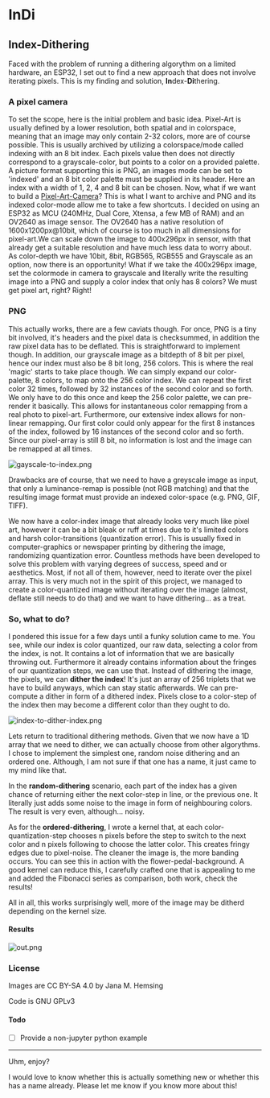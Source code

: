 # InDi
## **In**dex-**Di**thering

Faced with the problem of running a dithering algorythm on a limited hardware, an ESP32, I set out to find a new approach that does not involve iterating pixels. This is my finding and solution, **In**dex-**Di**thering.

### A pixel camera

To set the scope, here is the initial problem and basic idea.
Pixel-Art is usually defined by a lower resolution, both spatial and in colorspace, meaning that an image may only contain 2-32 colors, more are of course possible. This is usually archived by utilizing a colorspace/mode called indexing with an 8 bit index. Each pixels value then does not directly correspond to a grayscale-color, but points to a color on a provided palette. A picture format supporting this is PNG, an images mode can be set to 'indexed' and an 8 bit color palette must be supplied in its header. Here an index with a width of 1, 2, 4 and 8 bit can be chosen.
Now, what if we want to build a [Pixel-Art-Camera](https://github.com/Jana-Marie/Picsy)? This is what I want to archive and PNG and its indexed color-mode allow me to take a few shortcuts. I decided on using an ESP32 as MCU (240MHz, Dual Core, Xtensa, a few MB of RAM) and an OV2640 as image sensor. The OV2640 has a native resolution of 1600x1200px@10bit, which of course is too much in all dimensions for pixel-art.We can scale down the image to 400x296px in sensor, with that already get a suitable resolution and have much less data to worry about. As color-depth we have 10bit, 8bit, RGB565, RGB555 and Grayscale as an option, now there is an opportunity! What if we take the 400x296px image, set the colormode in camera to grayscale and literally write the resulting image into a PNG and supply a color index that only has 8 colors? We must get pixel art, right? Right!

### PNG

This actually works, there are a few caviats though. For once, PNG is a tiny bit involved, it's headers and the pixel data is checksummed, in addition the raw pixel data has to be deflated. This is straightforward to implement though. In addition, our grayscale image as a bitdepth of 8 bit per pixel, hence our index must also be 8 bit long, 256 colors. This is where the real 'magic' starts to take place though. We can simply expand our color-palette, 8 colors, to map onto the 256 color index. We can repeat the first color 32 times, followed by 32 instances of the second color and so forth. We only have to do this once and keep the 256 color palette, we can pre-render it basically. This allows for instantaneous color remapping from a real photo to pixel-art. Furthermore, our extensive index allows for non-linear remapping. Our first color could only appear for the first 8 instances of the index, followed by 16 instances of the second color and so forth. Since our pixel-array is still 8 bit, no information is lost and the image can be remapped at all times.

![gayscale-to-index.png](gayscale-to-index.png)

Drawbacks are of course, that we need to have a greyscale image as input, that only a luminance-remap is possible (not RGB matching) and that the resulting image format must provide an indexed color-space (e.g. PNG, GIF, TIFF).

We now have a color-index image that already looks very much like pixel art, however it can be a bit bleak or ruff at times due to it's limited colors and harsh color-transitions (quantization error). This is usually fixed in computer-graphics or newspaper printing by dithering the image, randomizing quantization error. Countless methods have been developed to solve this problem with varying degrees of success, speed and or aesthetics. Most, if not all of them, however, need to iterate over the pixel array. This is very much not in the spirit of this project, we managed to create a color-quantized image without iterating over the image (almost, deflate still needs to do that) and we want to have dithering... as a treat.

### So, what to do?

I pondered this issue for a few days until a funky solution came to me. You see, while our index is color quantized, our raw data, selecting a color from the index, is not. It contains a lot of information that we are basically throwing out. Furthermore it already contains information about the fringes of our quantization steps, we can use that. Instead of dithering the image, the pixels, we can **dither the index**! It's just an array of 256 triplets that we have to build anyways, which can stay static afterwards. We can pre-compute a dither in form of a dithered index. Pixels close to a color-step of the index then may become a different color than they ought to do.

![index-to-dither-index.png](index-to-dither-index.png)

Lets return to traditional dithering methods. Given that we now have a 1D array that we need to dither, we can actually choose from other algorythms. I chose to implement the simplest one, random noise dithering and an ordered one. Although, I am not sure if that one has a name, it just came to my mind like that.

In the **random-dithering** scenario, each part of the index has a given chance of returning either the next color-step in line, or the previous one. It literally just adds some noise to the image in form of neighbouring colors. The result is very even, although... noisy.

As for the **ordered-dithering**, I wrote a kernel that, at each color-quantization-step chooses n pixels before the step to switch to the next color and n pixels following to choose the latter color. This creates fringy edges due to pixel-noise. The cleaner the image is, the more banding occurs. You can see this in action with the flower-pedal-background. A good kernel can reduce this, I carefully crafted one that is appealing to me and added the Fibonacci series as comparison, both work, check the results!

All in all, this works surprisingly well, more of the image may be ditherd depending on the kernel size.

#### Results

![out.png](out.png)

### License

Images are CC BY-SA 4.0 by Jana M. Hemsing

Code is GNU GPLv3

#### Todo

 - [ ] Provide a non-jupyter python example

---

Uhm, enjoy?

I would love to know whether this is actually something new or whether this has a name already. Please let me know if you know more about this!